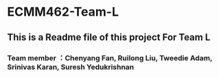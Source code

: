 # ECMM462-Team-L
## This is a Readme file of this project For Team L
### Team member ：Chenyang Fan, Ruilong Liu, Tweedie Adam, Srinivas Karan, Suresh Yedukrishnan
